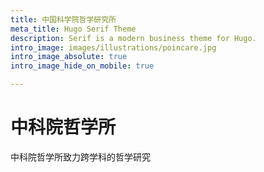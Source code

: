 ```yaml
---
title: 中国科学院哲学研究所
meta_title: Hugo Serif Theme
description: Serif is a modern business theme for Hugo.
intro_image: images/illustrations/poincare.jpg
intro_image_absolute: true
intro_image_hide_on_mobile: true

---
```

# 中科院哲学所

中科院哲学所致力跨学科的哲学研究